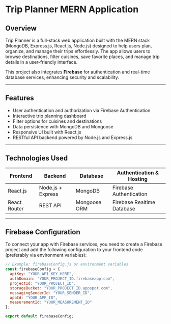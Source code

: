 # Trip Planner MERN Application

## Overview

Trip Planner is a full-stack web application built with the MERN stack (MongoDB, Express.js, React.js, Node.js) designed to help users plan, organize, and manage their trips effortlessly. The app allows users to browse destinations, filter cuisines, save favorite places, and manage trip details in a user-friendly interface.

This project also integrates **Firebase** for authentication and real-time database services, enhancing security and scalability.

---

## Features

- User authentication and authorization via Firebase Authentication  
- Interactive trip planning dashboard  
- Filter options for cuisines and destinations  
- Data persistence with MongoDB and Mongoose  
- Responsive UI built with React.js  
- RESTful API backend powered by Node.js and Express.js  

---

## Technologies Used

| Frontend        | Backend           | Database     | Authentication & Hosting  |
|-----------------|-------------------|--------------|---------------------------|
| React.js        | Node.js + Express | MongoDB      | Firebase Authentication   |
| React Router    | REST API          | Mongoose ORM | Firebase Realtime Database |

---

## Firebase Configuration

To connect your app with Firebase services, you need to create a Firebase project and add the following configuration to your frontend code (preferably via environment variables):

```js
// Example: firebaseConfig.js or environment variables
const firebaseConfig = {
  apiKey: "YOUR_API_KEY_HERE",
  authDomain: "YOUR_PROJECT_ID.firebaseapp.com",
  projectId: "YOUR_PROJECT_ID",
  storageBucket: "YOUR_PROJECT_ID.appspot.com",
  messagingSenderId: "YOUR_SENDER_ID",
  appId: "YOUR_APP_ID",
  measurementId: "YOUR_MEASUREMENT_ID"
};

export default firebaseConfig;
